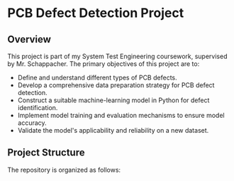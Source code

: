 # PCB Defect Detection Project

## Overview
This project is part of my System Test Engineering coursework, supervised by Mr. Schappacher. The primary objectives of this project are to:

- Define and understand different types of PCB defects.
- Develop a comprehensive data preparation strategy for PCB defect detection.
- Construct a suitable machine-learning model in Python for defect identification.
- Implement model training and evaluation mechanisms to ensure model accuracy.
- Validate the model's applicability and reliability on a new dataset.

## Project Structure
The repository is organized as follows:
